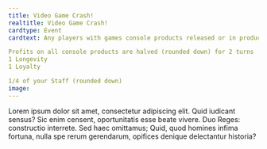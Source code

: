 ```yaml
---
title: Video Game Crash!
realtitle: Video Game Crash! 
cardtype: Event
cardtext: Any players with games console products released or in production lose:

Profits on all console products are halved (rounded down) for 2 turns
1 Longevity
1 Loyalty

1/4 of your Staff (rounded down)
image: 
---
```

Lorem ipsum dolor sit amet, consectetur adipiscing elit. Quid iudicant sensus? Sic enim censent, oportunitatis esse beate vivere. Duo Reges: constructio interrete. Sed haec omittamus; Quid, quod homines infima fortuna, nulla spe rerum gerendarum, opifices denique delectantur historia?
